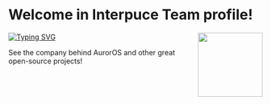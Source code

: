 # Welcome in Interpuce Team profile!

<img align="right" src="https://avatars.githubusercontent.com/u/157804013?s=200&u=2ce38e6b2cf8349677f2b71a805238a6a8e1c454&v=2" style="width:128px;">

[![Typing SVG](https://readme-typing-svg.demolab.com?font=Fira+Code&pause=1000&random=false&width=435&lines=We+are+creating+a+AurorOS;We+are+creating+a+better+world;We+are+creating+a+better+Internet;We+are+creating+a+better+computers)](https://github.com/Interpuce)

See the company behind AurorOS and other great open-source projects!
